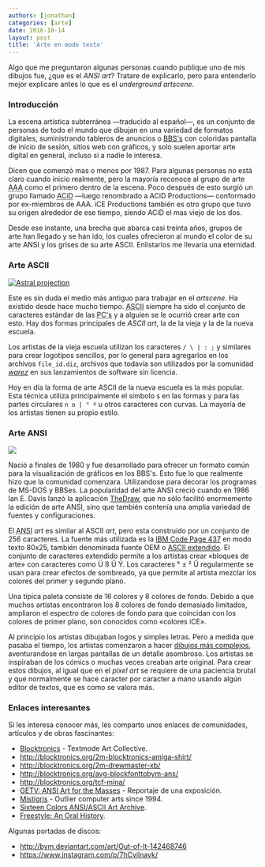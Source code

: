 ```yaml
---
authors: [jonathan]
categories: [arte]
date: 2016-10-14
layout: post
title: 'Arte en modo texto'
---
```


Algo que me preguntaron algunas personas cuando publique uno de mis dibujos fue, ¿que es el *ANSI art*? Tratare de explicarlo, pero para entenderlo mejor explicare antes lo que es el *underground artscene*.<!--more-->

### Introducción

La escena artística subterránea —traducido al español—, es un conjunto de personas de todo el mundo que dibujan en una variedad de formatos digitales, suministrando tableros de anuncios o [BBS's][bbs] con coloridas pantalla de inicio de sesión, sitios web con gráficos, y solo suelen aportar arte digital en general, incluso si a nadie le interesa.

Dicen que comenzó mas o menos por 1987. Para algunas personas no está claro cuando inicio realmente, pero la mayoría reconoce al grupo de arte <abbr title="Aces of ANSI Art">AAA</abbr> como el primero dentro de la escena. Poco después de esto surgió un grupo llamado <abbr title="Ansi Creators In Demand">ACiD</abbr> —luego renombrado a ACiD Productions— conformado por ex-miembros de AAA. iCE Productions también es otro grupo que tuvo su origen alrededor de ese tiempo, siendo ACiD el mas viejo de los dos.

Desde ese instante, una brecha que abarca casi treinta años, grupos de arte han llegado y se han ido, los cuales ofrecieron al mundo el color de su arte ANSI y los grises de su arte ASCII. Enlistarlos me llevaría una eternidad.

### Arte ASCII

<a href="https://www.instagram.com/p/BHc9sH8BAPh/">
	<img class="img-fluid float-xs-left" src="https://www.dropbox.com/s/te3scdrxsn5955t/astral-projection.jpg?raw=1" alt="Astral projection">
</a>

Este es sin duda el medio más antiguo para trabajar en el *artscene*. Ha existido desde hace mucho tiempo. <abbr title="American Standard Code for Information Interchange">ASCII</abbr> siempre ha sido el conjunto de caracteres estándar de las <abbr title="Personal Computers">PC's</abbr> y a alguien se le ocurrió crear arte con esto. Hay dos formas principales de *ASCII art*, la de la vieja y la de la nueva escuela.

Los artistas de la vieja escuela utilizan los caracteres `/ \ | : ;` y similares para crear logotipos sencillos, por lo general para agregarlos en los archivos `file_id.diz`, archivos que todavía son  utilizados por la comunidad [*warez*][warez] en sus lanzamientos de software sin licencia.

Hoy en día la forma de arte ASCII de la nueva escuela es la más popular. Esta técnica utiliza principalmente el símbolo `$` en las formas y para las partes circulares `n o | ° º` u otros caracteres con curvas. La mayoría de los artistas tienen su propio estilo.

### Arte ANSI

<a href="http://blocktronics.org/thomas-carli-jarlier/" target="_blank">
	<img class="img-fluid float-xs-right" src="https://www.dropbox.com/s/n8abh6yoj8tsiar/thomas-carli-jarlier.ans_640x960.png?raw=1">
</a>

Nació a finales de 1980 y fue desarrollado para ofrecer un formato común para la visualización de gráficos en los BBS's. Esto fue lo que realmente hizo que la comunidad comenzara. Utilizandose para decorar los programas de MS-DOS y BBSes. La popularidad del arte ANSI creció cuando en 1986 Ian E. Davis lanzó la aplicación [TheDraw](https://en.wikipedia.org/wiki/TheDraw), que no sólo facilitó enormemente la edición de arte ANSI, sino que también contenía una amplia variedad de fuentes y configuraciones.

El <abbr title="American National Standards Institute">ANSI</abbr> *art* es similar al ASCII *art*, pero esta construido por un conjunto de 256 caracteres. La fuente más utilizada es la [IBM Code Page 437](https://es.wikipedia.org/wiki/P%C3%A1gina_de_c%C3%B3digos_437) en modo texto 80x25, también denominada fuente OEM o [ASCII extendido](https://es.wikipedia.org/wiki/ASCII_extendido). El conjunto de caracteres extendido permite a los artistas crear «bloques de arte» con caracteres como <span class="ansi-text">Ü ß Û Ý</span>. Los caracteres <span class="ansi-text">° ± ² Û</span> regularmente se usan para crear efectos de sombreado, ya que permite al artista mezclar los colores del primer y segundo plano.

Una típica paleta consiste de 16 colores y 8 colores de fondo. Debido a que muchos artistas encontraron los 8 colores de fondo demasiado limitados, ampliaron el espectro de colores de fondo para que coincidan con los colores de primer plano, son conocidos como «colores iCE».

<!-- <div class="figure ansi-text">
	<div class="c8">
	<span>00..</span>
	<span>01..</span>
	<span>02..</span>
	<span>03..</span>
	<span>04..</span>
	<span>05..</span>
	<span>06..</span>
	<span>07..</span>
	<span>08..</span>
	<span>09..</span>
	<span>10..</span>
	<span>11..</span>
	<span>12..</span>
	<span>13..</span>
	<span>14..</span>
	<span>15..</span>
	</div>
	<div><span class="b0 c0"> &#xb0;&#xb1;&#xb2;&#xdb;</span><span class="b0 c1"> &#xb0;&#xb1;&#xb2;&#xdb;</span><span class="b0 c2"> &#xb0;&#xb1;&#xb2;&#xdb;</span><span class="b0 c3"> &#xb0;&#xb1;&#xb2;&#xdb;</span><span class="b0 c4"> &#xb0;&#xb1;&#xb2;&#xdb;</span><span class="b0 c5"> &#xb0;&#xb1;&#xb2;&#xdb;</span><span class="b0 c6"> &#xb0;&#xb1;&#xb2;&#xdb;</span><span class="b0 c7"> &#xb0;&#xb1;&#xb2;&#xdb;</span><span class="b0 c8"> &#xb0;&#xb1;&#xb2;&#xdb;</span><span class="b0 c9"> &#xb0;&#xb1;&#xb2;&#xdb;</span><span class="b0 ca"> &#xb0;&#xb1;&#xb2;&#xdb;</span><span class="b0 cb"> &#xb0;&#xb1;&#xb2;&#xdb;</span><span class="b0 cc"> &#xb0;&#xb1;&#xb2;&#xdb;</span><span class="b0 cd"> &#xb0;&#xb1;&#xb2;&#xdb;</span><span class="b0 ce"> &#xb0;&#xb1;&#xb2;&#xdb;</span><span class="b0 cf"> &#xb0;&#xb1;&#xb2;&#xdb;</span></div>
	<div><span class="b1 c0"> &#xb0;&#xb1;&#xb2;&#xdb;</span><span class="b1 c1"> &#xb0;&#xb1;&#xb2;&#xdb;</span><span class="b1 c2"> &#xb0;&#xb1;&#xb2;&#xdb;</span><span class="b1 c3"> &#xb0;&#xb1;&#xb2;&#xdb;</span><span class="b1 c4"> &#xb0;&#xb1;&#xb2;&#xdb;</span><span class="b1 c5"> &#xb0;&#xb1;&#xb2;&#xdb;</span><span class="b1 c6"> &#xb0;&#xb1;&#xb2;&#xdb;</span><span class="b1 c7"> &#xb0;&#xb1;&#xb2;&#xdb;</span><span class="b1 c8"> &#xb0;&#xb1;&#xb2;&#xdb;</span><span class="b1 c9"> &#xb0;&#xb1;&#xb2;&#xdb;</span><span class="b1 ca"> &#xb0;&#xb1;&#xb2;&#xdb;</span><span class="b1 cb"> &#xb0;&#xb1;&#xb2;&#xdb;</span><span class="b1 cc"> &#xb0;&#xb1;&#xb2;&#xdb;</span><span class="b1 cd"> &#xb0;&#xb1;&#xb2;&#xdb;</span><span class="b1 ce"> &#xb0;&#xb1;&#xb2;&#xdb;</span><span class="b1 cf"> &#xb0;&#xb1;&#xb2;&#xdb;</span></div>
	<div><span class="b2 c0"> &#xb0;&#xb1;&#xb2;&#xdb;</span><span class="b2 c1"> &#xb0;&#xb1;&#xb2;&#xdb;</span><span class="b2 c2"> &#xb0;&#xb1;&#xb2;&#xdb;</span><span class="b2 c3"> &#xb0;&#xb1;&#xb2;&#xdb;</span><span class="b2 c4"> &#xb0;&#xb1;&#xb2;&#xdb;</span><span class="b2 c5"> &#xb0;&#xb1;&#xb2;&#xdb;</span><span class="b2 c6"> &#xb0;&#xb1;&#xb2;&#xdb;</span><span class="b2 c7"> &#xb0;&#xb1;&#xb2;&#xdb;</span><span class="b2 c8"> &#xb0;&#xb1;&#xb2;&#xdb;</span><span class="b2 c9"> &#xb0;&#xb1;&#xb2;&#xdb;</span><span class="b2 ca"> &#xb0;&#xb1;&#xb2;&#xdb;</span><span class="b2 cb"> &#xb0;&#xb1;&#xb2;&#xdb;</span><span class="b2 cc"> &#xb0;&#xb1;&#xb2;&#xdb;</span><span class="b2 cd"> &#xb0;&#xb1;&#xb2;&#xdb;</span><span class="b2 ce"> &#xb0;&#xb1;&#xb2;&#xdb;</span><span class="b2 cf"> &#xb0;&#xb1;&#xb2;&#xdb;</span></div>
	<div><span class="b3 c0"> &#xb0;&#xb1;&#xb2;&#xdb;</span><span class="b3 c1"> &#xb0;&#xb1;&#xb2;&#xdb;</span><span class="b3 c2"> &#xb0;&#xb1;&#xb2;&#xdb;</span><span class="b3 c3"> &#xb0;&#xb1;&#xb2;&#xdb;</span><span class="b3 c4"> &#xb0;&#xb1;&#xb2;&#xdb;</span><span class="b3 c5"> &#xb0;&#xb1;&#xb2;&#xdb;</span><span class="b3 c6"> &#xb0;&#xb1;&#xb2;&#xdb;</span><span class="b3 c7"> &#xb0;&#xb1;&#xb2;&#xdb;</span><span class="b3 c8"> &#xb0;&#xb1;&#xb2;&#xdb;</span><span class="b3 c9"> &#xb0;&#xb1;&#xb2;&#xdb;</span><span class="b3 ca"> &#xb0;&#xb1;&#xb2;&#xdb;</span><span class="b3 cb"> &#xb0;&#xb1;&#xb2;&#xdb;</span><span class="b3 cc"> &#xb0;&#xb1;&#xb2;&#xdb;</span><span class="b3 cd"> &#xb0;&#xb1;&#xb2;&#xdb;</span><span class="b3 ce"> &#xb0;&#xb1;&#xb2;&#xdb;</span><span class="b3 cf"> &#xb0;&#xb1;&#xb2;&#xdb;</span></div>
	<div><span class="b4 c0"> &#xb0;&#xb1;&#xb2;&#xdb;</span><span class="b4 c1"> &#xb0;&#xb1;&#xb2;&#xdb;</span><span class="b4 c2"> &#xb0;&#xb1;&#xb2;&#xdb;</span><span class="b4 c3"> &#xb0;&#xb1;&#xb2;&#xdb;</span><span class="b4 c4"> &#xb0;&#xb1;&#xb2;&#xdb;</span><span class="b4 c5"> &#xb0;&#xb1;&#xb2;&#xdb;</span><span class="b4 c6"> &#xb0;&#xb1;&#xb2;&#xdb;</span><span class="b4 c7"> &#xb0;&#xb1;&#xb2;&#xdb;</span><span class="b4 c8"> &#xb0;&#xb1;&#xb2;&#xdb;</span><span class="b4 c9"> &#xb0;&#xb1;&#xb2;&#xdb;</span><span class="b4 ca"> &#xb0;&#xb1;&#xb2;&#xdb;</span><span class="b4 cb"> &#xb0;&#xb1;&#xb2;&#xdb;</span><span class="b4 cc"> &#xb0;&#xb1;&#xb2;&#xdb;</span><span class="b4 cd"> &#xb0;&#xb1;&#xb2;&#xdb;</span><span class="b4 ce"> &#xb0;&#xb1;&#xb2;&#xdb;</span><span class="b4 cf"> &#xb0;&#xb1;&#xb2;&#xdb;</span></div>
	<div><span class="b5 c0"> &#xb0;&#xb1;&#xb2;&#xdb;</span><span class="b5 c1"> &#xb0;&#xb1;&#xb2;&#xdb;</span><span class="b5 c2"> &#xb0;&#xb1;&#xb2;&#xdb;</span><span class="b5 c3"> &#xb0;&#xb1;&#xb2;&#xdb;</span><span class="b5 c4"> &#xb0;&#xb1;&#xb2;&#xdb;</span><span class="b5 c5"> &#xb0;&#xb1;&#xb2;&#xdb;</span><span class="b5 c6"> &#xb0;&#xb1;&#xb2;&#xdb;</span><span class="b5 c7"> &#xb0;&#xb1;&#xb2;&#xdb;</span><span class="b5 c8"> &#xb0;&#xb1;&#xb2;&#xdb;</span><span class="b5 c9"> &#xb0;&#xb1;&#xb2;&#xdb;</span><span class="b5 ca"> &#xb0;&#xb1;&#xb2;&#xdb;</span><span class="b5 cb"> &#xb0;&#xb1;&#xb2;&#xdb;</span><span class="b5 cc"> &#xb0;&#xb1;&#xb2;&#xdb;</span><span class="b5 cd"> &#xb0;&#xb1;&#xb2;&#xdb;</span><span class="b5 ce"> &#xb0;&#xb1;&#xb2;&#xdb;</span><span class="b5 cf"> &#xb0;&#xb1;&#xb2;&#xdb;</span></div>
	<div><span class="b6 c0"> &#xb0;&#xb1;&#xb2;&#xdb;</span><span class="b6 c1"> &#xb0;&#xb1;&#xb2;&#xdb;</span><span class="b6 c2"> &#xb0;&#xb1;&#xb2;&#xdb;</span><span class="b6 c3"> &#xb0;&#xb1;&#xb2;&#xdb;</span><span class="b6 c4"> &#xb0;&#xb1;&#xb2;&#xdb;</span><span class="b6 c5"> &#xb0;&#xb1;&#xb2;&#xdb;</span><span class="b6 c6"> &#xb0;&#xb1;&#xb2;&#xdb;</span><span class="b6 c7"> &#xb0;&#xb1;&#xb2;&#xdb;</span><span class="b6 c8"> &#xb0;&#xb1;&#xb2;&#xdb;</span><span class="b6 c9"> &#xb0;&#xb1;&#xb2;&#xdb;</span><span class="b6 ca"> &#xb0;&#xb1;&#xb2;&#xdb;</span><span class="b6 cb"> &#xb0;&#xb1;&#xb2;&#xdb;</span><span class="b6 cc"> &#xb0;&#xb1;&#xb2;&#xdb;</span><span class="b6 cd"> &#xb0;&#xb1;&#xb2;&#xdb;</span><span class="b6 ce"> &#xb0;&#xb1;&#xb2;&#xdb;</span><span class="b6 cf"> &#xb0;&#xb1;&#xb2;&#xdb;</span></div>
	<div><span class="b7 c0"> &#xb0;&#xb1;&#xb2;&#xdb;</span><span class="b7 c1"> &#xb0;&#xb1;&#xb2;&#xdb;</span><span class="b7 c2"> &#xb0;&#xb1;&#xb2;&#xdb;</span><span class="b7 c3"> &#xb0;&#xb1;&#xb2;&#xdb;</span><span class="b7 c4"> &#xb0;&#xb1;&#xb2;&#xdb;</span><span class="b7 c5"> &#xb0;&#xb1;&#xb2;&#xdb;</span><span class="b7 c6"> &#xb0;&#xb1;&#xb2;&#xdb;</span><span class="b7 c7"> &#xb0;&#xb1;&#xb2;&#xdb;</span><span class="b7 c8"> &#xb0;&#xb1;&#xb2;&#xdb;</span><span class="b7 c9"> &#xb0;&#xb1;&#xb2;&#xdb;</span><span class="b7 ca"> &#xb0;&#xb1;&#xb2;&#xdb;</span><span class="b7 cb"> &#xb0;&#xb1;&#xb2;&#xdb;</span><span class="b7 cc"> &#xb0;&#xb1;&#xb2;&#xdb;</span><span class="b7 cd"> &#xb0;&#xb1;&#xb2;&#xdb;</span><span class="b7 ce"> &#xb0;&#xb1;&#xb2;&#xdb;</span><span class="b7 cf"> &#xb0;&#xb1;&#xb2;&#xdb;</span></div>
	<div class="c8">
	<span>00..</span>
	<span>01..</span>
	<span>02..</span>
	<span>03..</span>
	<span>04..</span>
	<span>05..</span>
	<span>06..</span>
	<span>07..</span>
	<span>08..</span>
	<span>09..</span>
	<span>10..</span>
	<span>11..</span>
	<span>12..</span>
	<span>13..</span>
	<span>14..</span>
	<span>15..</span>
	</div>
	<div><span class="b8 c0"> &#xb0;&#xb1;&#xb2;&#xdb;</span><span class="b8 c1"> &#xb0;&#xb1;&#xb2;&#xdb;</span><span class="b8 c2"> &#xb0;&#xb1;&#xb2;&#xdb;</span><span class="b8 c3"> &#xb0;&#xb1;&#xb2;&#xdb;</span><span class="b8 c4"> &#xb0;&#xb1;&#xb2;&#xdb;</span><span class="b8 c5"> &#xb0;&#xb1;&#xb2;&#xdb;</span><span class="b8 c6"> &#xb0;&#xb1;&#xb2;&#xdb;</span><span class="b8 c7"> &#xb0;&#xb1;&#xb2;&#xdb;</span><span class="b8 c8"> &#xb0;&#xb1;&#xb2;&#xdb;</span><span class="b8 c9"> &#xb0;&#xb1;&#xb2;&#xdb;</span><span class="b8 ca"> &#xb0;&#xb1;&#xb2;&#xdb;</span><span class="b8 cb"> &#xb0;&#xb1;&#xb2;&#xdb;</span><span class="b8 cc"> &#xb0;&#xb1;&#xb2;&#xdb;</span><span class="b8 cd"> &#xb0;&#xb1;&#xb2;&#xdb;</span><span class="b8 ce"> &#xb0;&#xb1;&#xb2;&#xdb;</span><span class="b8 cf"> &#xb0;&#xb1;&#xb2;&#xdb;</span></div>
	<div><span class="b9 c0"> &#xb0;&#xb1;&#xb2;&#xdb;</span><span class="b9 c1"> &#xb0;&#xb1;&#xb2;&#xdb;</span><span class="b9 c2"> &#xb0;&#xb1;&#xb2;&#xdb;</span><span class="b9 c3"> &#xb0;&#xb1;&#xb2;&#xdb;</span><span class="b9 c4"> &#xb0;&#xb1;&#xb2;&#xdb;</span><span class="b9 c5"> &#xb0;&#xb1;&#xb2;&#xdb;</span><span class="b9 c6"> &#xb0;&#xb1;&#xb2;&#xdb;</span><span class="b9 c7"> &#xb0;&#xb1;&#xb2;&#xdb;</span><span class="b9 c8"> &#xb0;&#xb1;&#xb2;&#xdb;</span><span class="b9 c9"> &#xb0;&#xb1;&#xb2;&#xdb;</span><span class="b9 ca"> &#xb0;&#xb1;&#xb2;&#xdb;</span><span class="b9 cb"> &#xb0;&#xb1;&#xb2;&#xdb;</span><span class="b9 cc"> &#xb0;&#xb1;&#xb2;&#xdb;</span><span class="b9 cd"> &#xb0;&#xb1;&#xb2;&#xdb;</span><span class="b9 ce"> &#xb0;&#xb1;&#xb2;&#xdb;</span><span class="b9 cf"> &#xb0;&#xb1;&#xb2;&#xdb;</span></div>
	<div><span class="ba c0"> &#xb0;&#xb1;&#xb2;&#xdb;</span><span class="ba c1"> &#xb0;&#xb1;&#xb2;&#xdb;</span><span class="ba c2"> &#xb0;&#xb1;&#xb2;&#xdb;</span><span class="ba c3"> &#xb0;&#xb1;&#xb2;&#xdb;</span><span class="ba c4"> &#xb0;&#xb1;&#xb2;&#xdb;</span><span class="ba c5"> &#xb0;&#xb1;&#xb2;&#xdb;</span><span class="ba c6"> &#xb0;&#xb1;&#xb2;&#xdb;</span><span class="ba c7"> &#xb0;&#xb1;&#xb2;&#xdb;</span><span class="ba c8"> &#xb0;&#xb1;&#xb2;&#xdb;</span><span class="ba c9"> &#xb0;&#xb1;&#xb2;&#xdb;</span><span class="ba ca"> &#xb0;&#xb1;&#xb2;&#xdb;</span><span class="ba cb"> &#xb0;&#xb1;&#xb2;&#xdb;</span><span class="ba cc"> &#xb0;&#xb1;&#xb2;&#xdb;</span><span class="ba cd"> &#xb0;&#xb1;&#xb2;&#xdb;</span><span class="ba ce"> &#xb0;&#xb1;&#xb2;&#xdb;</span><span class="ba cf"> &#xb0;&#xb1;&#xb2;&#xdb;</span></div>
	<div><span class="bb c0"> &#xb0;&#xb1;&#xb2;&#xdb;</span><span class="bb c1"> &#xb0;&#xb1;&#xb2;&#xdb;</span><span class="bb c2"> &#xb0;&#xb1;&#xb2;&#xdb;</span><span class="bb c3"> &#xb0;&#xb1;&#xb2;&#xdb;</span><span class="bb c4"> &#xb0;&#xb1;&#xb2;&#xdb;</span><span class="bb c5"> &#xb0;&#xb1;&#xb2;&#xdb;</span><span class="bb c6"> &#xb0;&#xb1;&#xb2;&#xdb;</span><span class="bb c7"> &#xb0;&#xb1;&#xb2;&#xdb;</span><span class="bb c8"> &#xb0;&#xb1;&#xb2;&#xdb;</span><span class="bb c9"> &#xb0;&#xb1;&#xb2;&#xdb;</span><span class="bb ca"> &#xb0;&#xb1;&#xb2;&#xdb;</span><span class="bb cb"> &#xb0;&#xb1;&#xb2;&#xdb;</span><span class="bb cc"> &#xb0;&#xb1;&#xb2;&#xdb;</span><span class="bb cd"> &#xb0;&#xb1;&#xb2;&#xdb;</span><span class="bb ce"> &#xb0;&#xb1;&#xb2;&#xdb;</span><span class="bb cf"> &#xb0;&#xb1;&#xb2;&#xdb;</span></div>
	<div><span class="bc c0"> &#xb0;&#xb1;&#xb2;&#xdb;</span><span class="bc c1"> &#xb0;&#xb1;&#xb2;&#xdb;</span><span class="bc c2"> &#xb0;&#xb1;&#xb2;&#xdb;</span><span class="bc c3"> &#xb0;&#xb1;&#xb2;&#xdb;</span><span class="bc c4"> &#xb0;&#xb1;&#xb2;&#xdb;</span><span class="bc c5"> &#xb0;&#xb1;&#xb2;&#xdb;</span><span class="bc c6"> &#xb0;&#xb1;&#xb2;&#xdb;</span><span class="bc c7"> &#xb0;&#xb1;&#xb2;&#xdb;</span><span class="bc c8"> &#xb0;&#xb1;&#xb2;&#xdb;</span><span class="bc c9"> &#xb0;&#xb1;&#xb2;&#xdb;</span><span class="bc ca"> &#xb0;&#xb1;&#xb2;&#xdb;</span><span class="bc cb"> &#xb0;&#xb1;&#xb2;&#xdb;</span><span class="bc cc"> &#xb0;&#xb1;&#xb2;&#xdb;</span><span class="bc cd"> &#xb0;&#xb1;&#xb2;&#xdb;</span><span class="bc ce"> &#xb0;&#xb1;&#xb2;&#xdb;</span><span class="bc cf"> &#xb0;&#xb1;&#xb2;&#xdb;</span></div>
	<div><span class="bd c0"> &#xb0;&#xb1;&#xb2;&#xdb;</span><span class="bd c1"> &#xb0;&#xb1;&#xb2;&#xdb;</span><span class="bd c2"> &#xb0;&#xb1;&#xb2;&#xdb;</span><span class="bd c3"> &#xb0;&#xb1;&#xb2;&#xdb;</span><span class="bd c4"> &#xb0;&#xb1;&#xb2;&#xdb;</span><span class="bd c5"> &#xb0;&#xb1;&#xb2;&#xdb;</span><span class="bd c6"> &#xb0;&#xb1;&#xb2;&#xdb;</span><span class="bd c7"> &#xb0;&#xb1;&#xb2;&#xdb;</span><span class="bd c8"> &#xb0;&#xb1;&#xb2;&#xdb;</span><span class="bd c9"> &#xb0;&#xb1;&#xb2;&#xdb;</span><span class="bd ca"> &#xb0;&#xb1;&#xb2;&#xdb;</span><span class="bd cb"> &#xb0;&#xb1;&#xb2;&#xdb;</span><span class="bd cc"> &#xb0;&#xb1;&#xb2;&#xdb;</span><span class="bd cd"> &#xb0;&#xb1;&#xb2;&#xdb;</span><span class="bd ce"> &#xb0;&#xb1;&#xb2;&#xdb;</span><span class="bd cf"> &#xb0;&#xb1;&#xb2;&#xdb;</span></div>
	<div><span class="be c0"> &#xb0;&#xb1;&#xb2;&#xdb;</span><span class="be c1"> &#xb0;&#xb1;&#xb2;&#xdb;</span><span class="be c2"> &#xb0;&#xb1;&#xb2;&#xdb;</span><span class="be c3"> &#xb0;&#xb1;&#xb2;&#xdb;</span><span class="be c4"> &#xb0;&#xb1;&#xb2;&#xdb;</span><span class="be c5"> &#xb0;&#xb1;&#xb2;&#xdb;</span><span class="be c6"> &#xb0;&#xb1;&#xb2;&#xdb;</span><span class="be c7"> &#xb0;&#xb1;&#xb2;&#xdb;</span><span class="be c8"> &#xb0;&#xb1;&#xb2;&#xdb;</span><span class="be c9"> &#xb0;&#xb1;&#xb2;&#xdb;</span><span class="be ca"> &#xb0;&#xb1;&#xb2;&#xdb;</span><span class="be cb"> &#xb0;&#xb1;&#xb2;&#xdb;</span><span class="be cc"> &#xb0;&#xb1;&#xb2;&#xdb;</span><span class="be cd"> &#xb0;&#xb1;&#xb2;&#xdb;</span><span class="be ce"> &#xb0;&#xb1;&#xb2;&#xdb;</span><span class="be cf"> &#xb0;&#xb1;&#xb2;&#xdb;</span></div>
	<div><span class="bf c0"> &#xb0;&#xb1;&#xb2;&#xdb;</span><span class="bf c1"> &#xb0;&#xb1;&#xb2;&#xdb;</span><span class="bf c2"> &#xb0;&#xb1;&#xb2;&#xdb;</span><span class="bf c3"> &#xb0;&#xb1;&#xb2;&#xdb;</span><span class="bf c4"> &#xb0;&#xb1;&#xb2;&#xdb;</span><span class="bf c5"> &#xb0;&#xb1;&#xb2;&#xdb;</span><span class="bf c6"> &#xb0;&#xb1;&#xb2;&#xdb;</span><span class="bf c7"> &#xb0;&#xb1;&#xb2;&#xdb;</span><span class="bf c8"> &#xb0;&#xb1;&#xb2;&#xdb;</span><span class="bf c9"> &#xb0;&#xb1;&#xb2;&#xdb;</span><span class="bf ca"> &#xb0;&#xb1;&#xb2;&#xdb;</span><span class="bf cb"> &#xb0;&#xb1;&#xb2;&#xdb;</span><span class="bf cc"> &#xb0;&#xb1;&#xb2;&#xdb;</span><span class="bf cd"> &#xb0;&#xb1;&#xb2;&#xdb;</span><span class="bf ce"> &#xb0;&#xb1;&#xb2;&#xdb;</span><span class="bf cf"> &#xb0;&#xb1;&#xb2;&#xdb;</span></div>
</div> -->

Al principio los artistas dibujaban logos y simples letras. Pero a medida que pasaba el tiempo, los artistas comenzaron a hacer [dibujos más complejos][dibujos-mas-complejos], aventurandose en largas pantallas de un detalle asombroso. Los artistas se inspiraban de los cómics o muchas veces creaban arte original. Para crear estos dibujos, al igual que en el *pixel art* se requiere de una paciencia brutal y que normalmente se hace caracter por caracter a mano usando algún editor de textos, que es como se valora más.

### Enlaces interesantes

Si les interesa conocer más, les comparto unos enlaces de comunidades, artículos y de obras fascinantes:

- [Blocktronics](http://blocktronics.org/) - Textmode Art Collective.
- <http://blocktronics.org/2m-blocktronics-amiga-shirt/>
- <http://blocktronics.org/2m-drewmaster-xb/>
- <http://blocktronics.org/avg-blockfonttobym-ans/>
- <http://blocktronics.org/tcf-mina/>
- [GETV: ANSI Art for the Masses](https://www.youtube.com/watch?v=r_cYOi3pnhA) - Reportaje de una exposición.
- [Mistigris](http://mistigris.org/) - Outlier computer arts since 1994.
- [Sixteen Colors ANSI/ASCII Art Archive](http://sixteencolors.net/).
- [Freestyle: An Oral History](http://daily.redbullmusicacademy.com/specials/freestyle-oral-history/).

Algunas portadas de discos:

- <http://bym.deviantart.com/art/Out-of-It-142468746>
- <https://www.instagram.com/p/7hCvilnayk/>

[bbs]: https://es.wikipedia.org/wiki/Bulletin_Board_System
[warez]: https://es.wikipedia.org/wiki/Warez
[dibujos-mas-complejos]: https://www.youtube.com/watch?v=cmaK57M7ZV8&start=254
